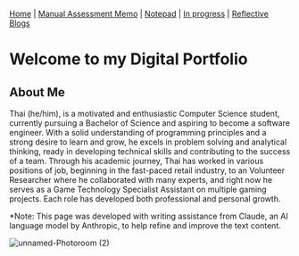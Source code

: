 [Home](index.md) | [Manual Assessment Memo](manual_assessment_memo.md) | [Notepad](notepad.md) | [In progress](soon.md) | [Reflective Blogs](reflective_blogs.md) 

# Welcome to my Digital Portfolio 

## About Me 
Thai (he/him), is a motivated and enthusiastic Computer Science student, currently pursuing a Bachelor of Science and aspiring to become a software engineer. With a solid understanding of programming principles and a strong desire to learn and grow, he excels in problem solving and analytical thinking, ready in developing technical skills and contributing to the success of a team. Through his academic journey, Thai has worked in various positions of job, beginning in the fast-paced retail industry, to an Volunteer Researcher where he collaborated with many experts, and right now he serves as a Game Technology Specialist Assistant on multiple gaming projects. Each role has developed both professional and personal growth.

*Note: This page was developed with writing assistance from Claude, an AI language model by Anthropic, to help refine and improve the text content.



![unnamed-Photoroom (2)](https://github.com/user-attachments/assets/86352463-c1c8-4c8f-913d-e75b2a44fb2c)

